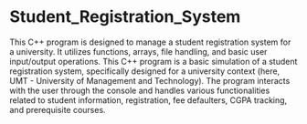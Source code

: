 # Student_Registration_System
This C++ program is designed to manage a student registration system for a university. It utilizes functions, arrays, file handling, and basic user
input/output operations.
This C++ program is a basic simulation of a student registration system, specifically designed for a university context (here, UMT - University of Management and Technology). The program interacts with the user through the console and handles various functionalities related to student information, registration, fee defaulters, CGPA tracking, and prerequisite courses.
